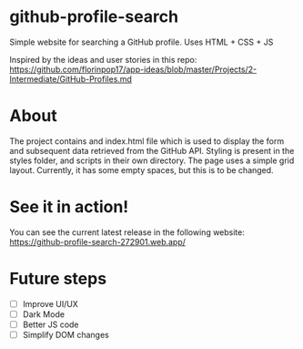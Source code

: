 # github-profile-search
Simple website for searching a GitHub profile. Uses HTML + CSS + JS

Inspired by the ideas and user stories in this repo: https://github.com/florinpop17/app-ideas/blob/master/Projects/2-Intermediate/GitHub-Profiles.md

# About

The project contains and index.html file which is used to display the form and subsequent data retrieved from the GitHub API. Styling is present in the styles folder,
and scripts in their own directory.
The page uses a simple grid layout. Currently, it has some empty spaces, but this is to be changed.

# See it in action!

You can see the current latest release in the following website:
https://github-profile-search-272901.web.app/

# Future steps

- [ ] Improve UI/UX
- [ ] Dark Mode
- [ ] Better JS code
- [ ] Simplify DOM changes
